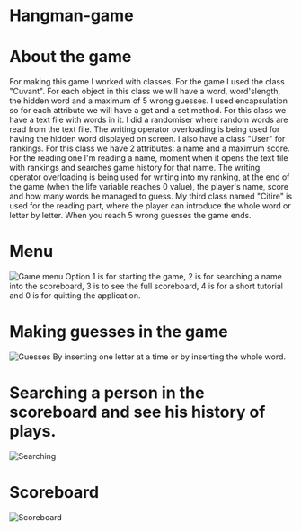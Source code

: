 # Hangman-game
# About the game
For making this game I worked with classes. For the game I used the class "Cuvant". For each object in this class we will have a word, word'slength, the hidden word and a maximum of 5 wrong guesses. I used encapsulation so for each attribute we will have a get and a set method. For this class we have a text file with words in it. I did a randomiser where random words are read from the text file. The writing operator overloading is being used for having the hidden word displayed on screen. I also have a class "User" for rankings. For this class we have 2 attributes: a name and a maximum score. For the reading one I'm reading a name, moment when it opens the text file
with rankings and searches game history for that name. The writing operator overloading is being used for writing into my ranking, at the end of the game (when the life variable reaches 0 value), the player's name, score and how many words he managed to guess. My third class named "Citire" is used for the reading part, where the player can introduce the whole word or letter by letter. When you reach 5 wrong guesses the game ends.
# Menu
![Game menu](https://i.imgur.com/lh29MYb.png)
Option 1 is for starting the game, 2 is for searching a name into the scoreboard, 3 is to see the full scoreboard, 4 is for a short tutorial and 0 is for quitting the application.
# Making guesses in the game
![Guesses](https://i.imgur.com/4vEkzG9.png)
By inserting one letter at a time or by inserting the whole word.
# Searching a person in the scoreboard and see his history of plays.
![Searching](https://i.imgur.com/bUgxYOS.png)
# Scoreboard
![Scoreboard](https://i.imgur.com/dTCcp5B.png)

